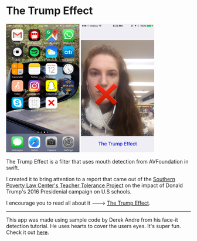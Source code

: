 # The Trump Effect 

<img src="pic2.PNG" width="200" height="350"/>                        <img src="pic1.png" width="200" height="350"/>


The Trump Effect is a filter that uses mouth detection from AVFoundation in swift. 

I created it to bring attention to a report that came out of the [Southern Poverty Law Center's Teacher Tolerance Project](https://www.splcenter.org/20161128/trump-effect-impact-2016-presidential-election-our-nations-schools) on the impact of Donald Trump's 2016 Presidenial campaign on U.S schools. 

I encourage you to read all about it ---> [The Trump Effect](https://www.splcenter.org/sites/default/files/splc_the_trump_effect.pdf).

------
This app was made using sample code by Derek Andre from his face-it detection tutorial. He uses hearts to cover the users eyes. It's super fun. Check it out [here](https://keyholesoftware.com/2016/05/02/apple-face-detection-api/).  

